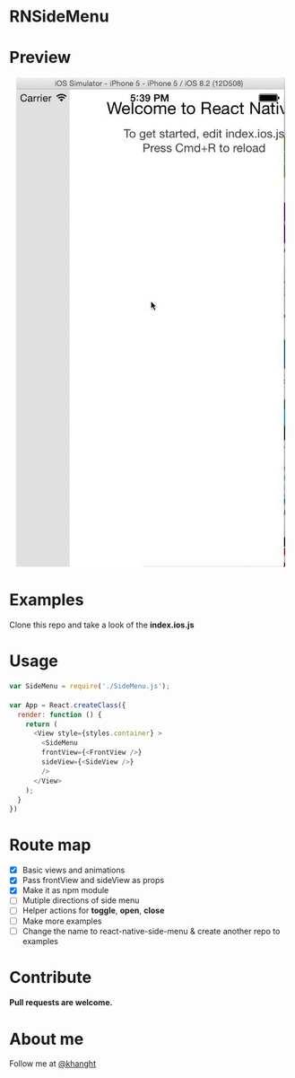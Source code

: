 # RNSideMenu

# Preview
<p align="center">
  <img src="demo.gif" /> 
</p>

# Examples

Clone this repo and take a look of the **index.ios.js**

# Usage

```javascript
var SideMenu = require('./SideMenu.js');

var App = React.createClass({
  render: function () {
    return (
      <View style={styles.container} >
        <SideMenu 
        frontView={<FrontView />}
        sideView={<SideView />}
        />
      </View>
    );
  }
})
```

# Route map
* [x] Basic views and animations
* [x] Pass frontView and sideView as props
* [x] Make it as npm module
* [ ] Mutiple directions of side menu
* [ ] Helper actions for **toggle**, **open**, **close**
* [ ] Make more examples
* [ ] Change the name to react-native-side-menu & create another repo to examples

# Contribute
#### Pull requests are welcome. 

# About me
Follow me at [@khanght](https://twitter.com/khanght)
